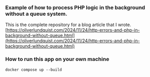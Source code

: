 ### Example of how to process PHP logic in the background without a queue system.
This is the complete repository for a blog article that I wrote.
[https://oliverlundquist.com/2024/11/24/http-errors-and-php-in-background-without-queue.html](https://oliverlundquist.com/2024/11/24/http-errors-and-php-in-background-without-queue.html)

### How to run this app on your own machine
```
docker compose up --build
```

